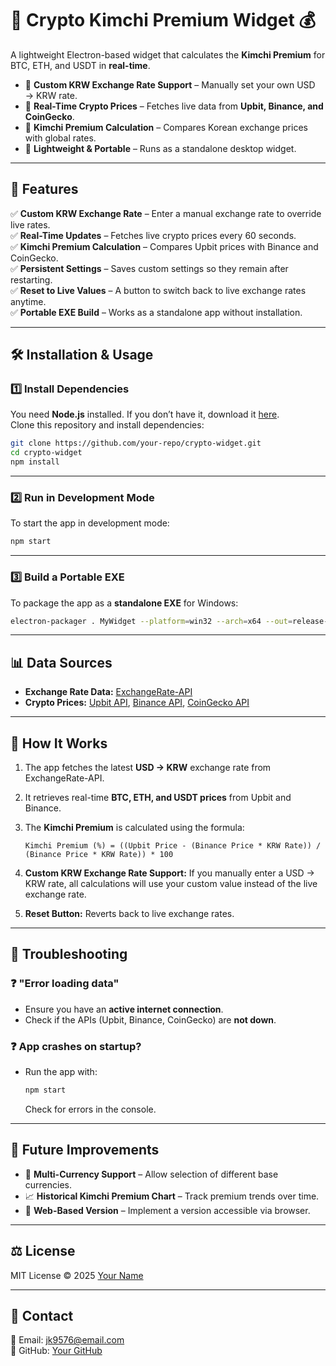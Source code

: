 # 🏦 Crypto Kimchi Premium Widget 💰

A lightweight Electron-based widget that calculates the **Kimchi Premium** for BTC, ETH, and USDT in **real-time**.

- 🔹 **Custom KRW Exchange Rate Support** – Manually set your own USD → KRW rate.
- 🔹 **Real-Time Crypto Prices** – Fetches live data from **Upbit, Binance, and CoinGecko**.
- 🔹 **Kimchi Premium Calculation** – Compares Korean exchange prices with global rates.
- 🔹 **Lightweight & Portable** – Runs as a standalone desktop widget.

---

## 📜 Features

✅ **Custom KRW Exchange Rate** – Enter a manual exchange rate to override live rates.  
✅ **Real-Time Updates** – Fetches live crypto prices every 60 seconds.  
✅ **Kimchi Premium Calculation** – Compares Upbit prices with Binance and CoinGecko.  
✅ **Persistent Settings** – Saves custom settings so they remain after restarting.  
✅ **Reset to Live Values** – A button to switch back to live exchange rates anytime.  
✅ **Portable EXE Build** – Works as a standalone app without installation.  

---

## 🛠 Installation & Usage

### 1️⃣ Install Dependencies

You need **Node.js** installed. If you don’t have it, download it [here](https://nodejs.org/).  
Clone this repository and install dependencies:

```bash
git clone https://github.com/your-repo/crypto-widget.git
cd crypto-widget
npm install
```

---

### 2️⃣ Run in Development Mode

To start the app in development mode:

```bash
npm start
```

---

### 3️⃣ Build a Portable EXE

To package the app as a **standalone EXE** for Windows:

```bash
electron-packager . MyWidget --platform=win32 --arch=x64 --out=release-builds --overwrite

```


---

## 📊 Data Sources

- **Exchange Rate Data:** [ExchangeRate-API](https://www.exchangerate-api.com/)
- **Crypto Prices:** [Upbit API](https://docs.upbit.com/), [Binance API](https://api.binance.com/), [CoinGecko API](https://www.coingecko.com/en/api)

---

## 🎯 How It Works

1. The app fetches the latest **USD → KRW** exchange rate from ExchangeRate-API.
2. It retrieves real-time **BTC, ETH, and USDT prices** from Upbit and Binance.
3. The **Kimchi Premium** is calculated using the formula:

   ```
   Kimchi Premium (%) = ((Upbit Price - (Binance Price * KRW Rate)) / (Binance Price * KRW Rate)) * 100
   ```

4. **Custom KRW Exchange Rate Support:** If you manually enter a USD → KRW rate, all calculations will use your custom value instead of the live exchange rate.
5. **Reset Button:** Reverts back to live exchange rates.

---



## 🛑 Troubleshooting

### ❓ "Error loading data"
- Ensure you have an **active internet connection**.
- Check if the APIs (Upbit, Binance, CoinGecko) are **not down**.

### ❓ App crashes on startup?
- Run the app with:

  ```bash
  npm start
  ```

  Check for errors in the console.

---

## 🔧 Future Improvements

- 🔄 **Multi-Currency Support** – Allow selection of different base currencies.
- 📈 **Historical Kimchi Premium Chart** – Track premium trends over time.
- 📡 **Web-Based Version** – Implement a version accessible via browser.

---

## ⚖️ License

MIT License © 2025 [Your Name](https://github.com/omakasekim)

---

## 💬 Contact

📧 Email: jk9576@email.com  
📂 GitHub: [Your GitHub](https://github.com/omakasekim)

